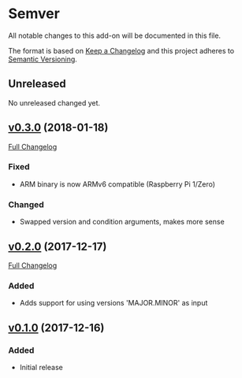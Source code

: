 # Semver

All notable changes to this add-on will be documented in this file.

The format is based on [Keep a Changelog][keep-a-changelog]
and this project adheres to [Semantic Versioning][semantic-versioning].

## Unreleased

No unreleased changed yet.

## [v0.3.0] (2018-01-18)

[Full Changelog][v0.2.0-v0.3.0]

### Fixed

- ARM binary is now ARMv6 compatible (Raspberry Pi 1/Zero)

### Changed

- Swapped version and condition arguments, makes more sense

## [v0.2.0] (2017-12-17)

[Full Changelog][v0.1.0-v0.2.0]

### Added

- Adds support for using versions 'MAJOR.MINOR' as input

## [v0.1.0] (2017-12-16)

### Added

- Initial release

[keep-a-changelog]: http://keepachangelog.com/en/1.0.0/
[semantic-versioning]: http://semver.org/spec/v2.0.0.html
[v0.1.0-v0.2.0]: https://github.com/frenck/semver/compare/v0.1.0...v0.2.0
[v0.1.0]: https://github.com/frenck/semver/tree/v0.1.0
[v0.2.0-v0.3.0]: https://github.com/frenck/semver/compare/v0.2.0...v0.3.0
[v0.2.0]: https://github.com/frenck/semver/tree/v0.2.0
[v0.3.0]: https://github.com/frenck/semver/tree/v0.3.0
